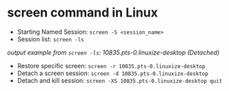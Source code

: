 # screen command in Linux

- Starting Named Session: `screen -S <session_name>`
- Session list: `screen -ls`

*output example from `screen -ls`: 10835.pts-0.linuxize-desktop   (Detached)*

- Restore specific screen: `screen -r 10835.pts-0.linuxize-desktop`
- Detach a screen session: `screen -d 10835.pts-0.linuxize-desktop`
- Detach and kill session: `screen -XS 10835.pts-0.linuxize-desktop quit`
